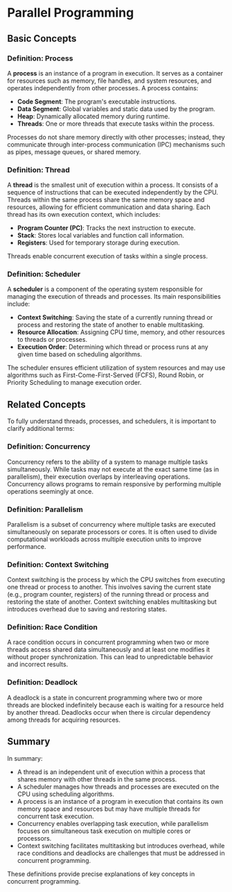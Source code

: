 # Parallel Programming
## Basic Concepts

### Definition: Process
A **process** is an instance of a program in execution. It serves as a container for resources such as memory, file handles, and system resources, and operates independently from other processes. A process contains:
- **Code Segment**: The program's executable instructions.
- **Data Segment**: Global variables and static data used by the program.
- **Heap**: Dynamically allocated memory during runtime.
- **Threads**: One or more threads that execute tasks within the process.

Processes do not share memory directly with other processes; instead, they communicate through inter-process communication (IPC) mechanisms such as pipes, message queues, or shared memory.

### Definition: Thread
A **thread** is the smallest unit of execution within a process. It consists of a sequence of instructions that can be executed independently by the CPU. Threads within the same process share the same memory space and resources, allowing for efficient communication and data sharing. Each thread has its own execution context, which includes:
- **Program Counter (PC)**: Tracks the next instruction to execute.
- **Stack**: Stores local variables and function call information.
- **Registers**: Used for temporary storage during execution.

Threads enable concurrent execution of tasks within a single process.

### Definition: Scheduler
A **scheduler** is a component of the operating system responsible for managing the execution of threads and processes. Its main responsibilities include:
- **Context Switching**: Saving the state of a currently running thread or process and restoring the state of another to enable multitasking.
- **Resource Allocation**: Assigning CPU time, memory, and other resources to threads or processes.
- **Execution Order**: Determining which thread or process runs at any given time based on scheduling algorithms.

The scheduler ensures efficient utilization of system resources and may use algorithms such as First-Come-First-Served (FCFS), Round Robin, or Priority Scheduling to manage execution order.

## Related Concepts

To fully understand threads, processes, and schedulers, it is important to clarify additional terms:

### Definition: Concurrency
Concurrency refers to the ability of a system to manage multiple tasks simultaneously. While tasks may not execute at the exact same time (as in parallelism), their execution overlaps by interleaving operations. Concurrency allows programs to remain responsive by performing multiple operations seemingly at once.

### Definition: Parallelism
Parallelism is a subset of concurrency where multiple tasks are executed simultaneously on separate processors or cores. It is often used to divide computational workloads across multiple execution units to improve performance.

### Definition: Context Switching
Context switching is the process by which the CPU switches from executing one thread or process to another. This involves saving the current state (e.g., program counter, registers) of the running thread or process and restoring the state of another. Context switching enables multitasking but introduces overhead due to saving and restoring states.

### Definition: Race Condition
A race condition occurs in concurrent programming when two or more threads access shared data simultaneously and at least one modifies it without proper synchronization. This can lead to unpredictable behavior and incorrect results.

### Definition: Deadlock
A deadlock is a state in concurrent programming where two or more threads are blocked indefinitely because each is waiting for a resource held by another thread. Deadlocks occur when there is circular dependency among threads for acquiring resources.

## Summary

In summary:
- A thread is an independent unit of execution within a process that shares memory with other threads in the same process.
- A scheduler manages how threads and processes are executed on the CPU using scheduling algorithms.
- A process is an instance of a program in execution that contains its own memory space and resources but may have multiple threads for concurrent task execution.
- Concurrency enables overlapping task execution, while parallelism focuses on simultaneous task execution on multiple cores or processors.
- Context switching facilitates multitasking but introduces overhead, while race conditions and deadlocks are challenges that must be addressed in concurrent programming.

These definitions provide precise explanations of key concepts in concurrent programming.

